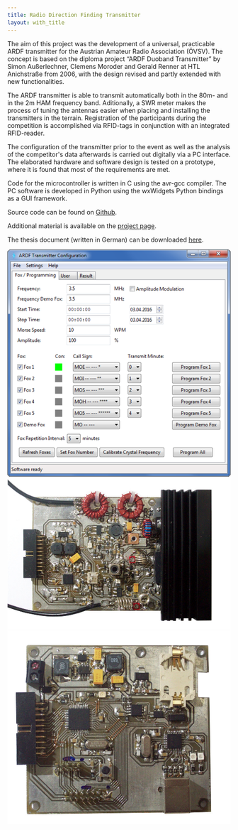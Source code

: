 ```yaml
---
title: Radio Direction Finding Transmitter
layout: with_title
---
```


The aim of this project was the development of a universal, practicable ARDF 
transmitter for the Austrian Amateur Radio Association (ÖVSV). The concept is 
based on the diploma project “ARDF Duoband Transmitter” by Simon Außerlechner, 
Clemens Moroder and Gerald Renner at HTL Anichstraße from 2006, with the design 
revised and partly extended with new functionalities.

The ARDF transmitter is 
able to transmit automatically both in the 80m- and in the 2m HAM frequency band.
Aditionally, a SWR meter makes the process of tuning the antennas easier when 
placing and installing the transmitters in the terrain. Registration of the 
participants during the competition is accomplished via RFID-tags in conjunction 
with an integrated RFID-reader.

The configuration of the transmitter prior to 
the event as well as the analysis of the competitor's data afterwards is carried 
out digitally via a PC interface. The elaborated hardware and software design is 
tested on a prototype, where it is found that most of the requirements are met.

Code for the microcontroller is written in C using the avr-gcc compiler. The
PC software is developed in Python using the wxWidgets Python bindings as a
GUI framework.

Source code can be found on [Github](https://github.com/simonkaufmann/ARDF-Transmitter).  

Additional material is available on the [project page](http://ardf.heka.or.at/).   

The thesis document (written in German) can be downloaded [here](http://ardf.heka.or.at/amateurfunkpeilsender.pdf).

<div class="w3-row-padding">
<div class="w3-half">
  <img src="/res/ardf/software.png" style="max-width: 100%;" onclick="onClick(this, '/res/ardf/software.png')"/>
  <img src="/res/ardf/dds.jpg" style="max-width: 100%;" onclick="onClick(this, '/res/ardf/dds.jpg')"/>
  <img src="/res/ardf/microcontroller.jpg" style="max-width: 100%;" onclick="onClick(this, '/res/ardf/microcontroller.jpg')"/>
</div>
</div>


